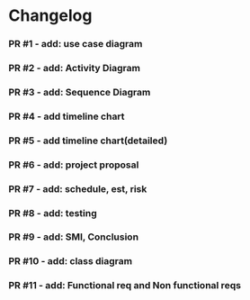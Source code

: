 # Changelog
### PR #1 - add: use case diagram


### PR #2 - add: Activity Diagram


### PR #3 - add: Sequence Diagram


### PR #4 - add timeline chart


### PR #5 - add timeline chart(detailed)


### PR #6 - add: project proposal


### PR #7 - add: schedule, est, risk


### PR #8 - add: testing


### PR #9 - add: SMI, Conclusion


### PR #10 - add: class diagram


### PR #11 - add: Functional req and Non functional reqs


